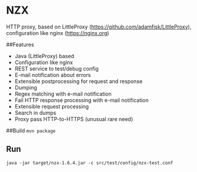 # NZX
HTTP proxy, based on LittleProxy (https://github.com/adamfisk/LittleProxy), configuration like nginx (https://nginx.org)

##Features
* Java (LittleProxy) based
* Configuration like nginx
* REST service to test/debug config
* E-mail notification about errors
* Extensible postprocessing for request and response 
 * Dumping
 * Regex matching with e-mail notification
 * Fail HTTP response processing with e-mail notification
* Extensible request processing
 * Search in dumps
* Proxy pass HTTP-to-HTTPS (unusual rare need)


##Build
``mvn package``

## Run
``java -jar target/nzx-1.6.4.jar -c src/test/config/nzx-test.conf``
